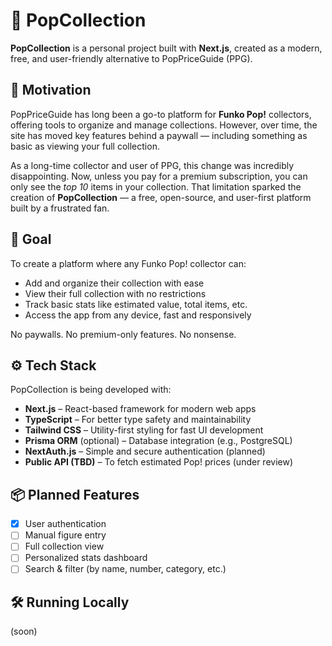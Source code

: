 # 🧸 PopCollection

**PopCollection** is a personal project built with **Next.js**, created as a modern, free, and user-friendly alternative to PopPriceGuide (PPG).

## 🚨 Motivation

PopPriceGuide has long been a go-to platform for **Funko Pop!** collectors, offering tools to organize and manage collections. However, over time, the site has moved key features behind a paywall — including something as basic as viewing your full collection.

As a long-time collector and user of PPG, this change was incredibly disappointing. Now, unless you pay for a premium subscription, you can only see the *top 10* items in your collection. That limitation sparked the creation of **PopCollection** — a free, open-source, and user-first platform built by a frustrated fan.

## 🎯 Goal

To create a platform where any Funko Pop! collector can:

- Add and organize their collection with ease  
- View their full collection with no restrictions  
- Track basic stats like estimated value, total items, etc.  
- Access the app from any device, fast and responsively  

No paywalls. No premium-only features. No nonsense.

## ⚙️ Tech Stack

PopCollection is being developed with:

- **Next.js** – React-based framework for modern web apps  
- **TypeScript** – For better type safety and maintainability  
- **Tailwind CSS** – Utility-first styling for fast UI development  
- **Prisma ORM** (optional) – Database integration (e.g., PostgreSQL)  
- **NextAuth.js** – Simple and secure authentication (planned)  
- **Public API (TBD)** – To fetch estimated Pop! prices (under review)

## 📦 Planned Features

- [x] User authentication  
- [ ] Manual figure entry  
- [ ] Full collection view  
- [ ] Personalized stats dashboard  
- [ ] Search & filter (by name, number, category, etc.)  

## 🛠️ Running Locally
(soon)
